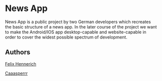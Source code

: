# News App


News App is a public project by two German developers which recreates the basic structure of a news app. In the later course of the project we want to make the Android/IOS app desktop-capable and website-capable in order to cover the widest possible spectrum of development.



## Authors


[Felix Hennerich](https://github.com/FelixHennerich)

[Caaasperrr](https://github.com/Caaasperrr)
